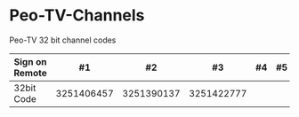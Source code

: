 # Peo-TV-Channels
Peo-TV 32 bit channel codes 

| Sign on Remote | #1 | #2 | #3 | #4 | #5 | #6 | #7 | #8 | #9 | #10 | #11 |
| --- | --- | --- | --- | --- | --- | --- | --- | --- | --- | --- | --- |
| 32bit Code | 3251406457 | 3251390137 | 3251422777 |||||||||
